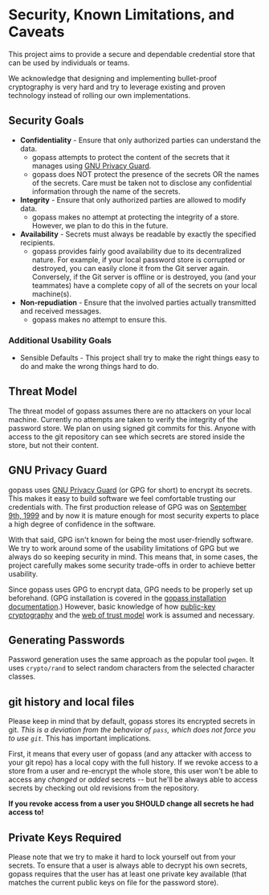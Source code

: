# Security, Known Limitations, and Caveats

This project aims to provide a secure and dependable credential store that can be used by individuals or teams.

We acknowledge that designing and implementing bullet-proof cryptography is very hard and try to leverage existing and proven technology instead of rolling our own implementations.

## Security Goals

* **Confidentiality** - Ensure that only authorized parties can understand the data.
  * gopass attempts to protect the content of the secrets that it manages using [GNU Privacy Guard](#gnu-privacy-guard).
  * gopass does NOT protect the presence of the secrets OR the names of the secrets. Care must be taken not to disclose any confidential information through the
	name of the secrets.
* **Integrity** - Ensure that only authorized parties are allowed to modify data.
  * gopass makes no attempt at protecting the integrity of a store. However, we plan to do this in the future.
* **Availability** - Secrets must always be readable by exactly the specified recipients.
  * gopass provides fairly good availability due to its decentralized nature.
    For example, if your local password store is corrupted or destroyed, you can easily clone it from the Git server again.
    Conversely, if the Git server is offline or is destroyed, you (and your teammates) have a complete copy of all of the secrets on your local machine(s).
* **Non-repudiation** - Ensure that the involved parties actually transmitted and received messages.
  * gopass makes no attempt to ensure this.

### Additional Usability Goals

* Sensible Defaults - This project shall try to make the right things easy to do and make the wrong things hard to do.

## Threat Model

The threat model of gopass assumes there are no attackers on your local machine.
Currently no attempts are taken to verify the integrity of the password store.
We plan on using signed git commits for this.
Anyone with access to the git repository can see which secrets are stored inside the store, but not their content.

## GNU Privacy Guard

gopass uses [GNU Privacy Guard](https://www.gnupg.org) (or GPG for short) to encrypt its secrets.
This makes it easy to build software we feel comfortable trusting our credentials with.
The first production release of GPG was on [September 9th, 1999](https://en.wikipedia.org/wiki/GNU_Privacy_Guard#History) and by now it is mature enough for most security experts to place a high degree of confidence in the software.

With that said, GPG isn't known for being the most user-friendly software.
We try to work around some of the usability limitations of GPG but we always do so keeping security in mind.
This means that, in some cases, the project carefully makes some security trade-offs in order to achieve better usability.

Since gopass uses GPG to encrypt data, GPG needs to be properly set up beforehand.
(GPG installation is covered in the [gopass installation documentation](https://github.com/gopasspw/gopass/blob/master/docs/setup.md).)
However, basic knowledge of how [public-key cryptography](https://en.wikipedia.org/wiki/Public-key_cryptography) and the [web of trust model](https://en.wikipedia.org/wiki/Web_of_trust) work is assumed and necessary.

## Generating Passwords

Password generation uses the same approach as the popular tool `pwgen`.
It uses `crypto/rand` to select random characters from the selected character classes.

## git history and local files

Please keep in mind that by default, gopass stores its encrypted secrets in git.
*This is a deviation from the behavior of `pass`, which does not force you to use `git`.* This has important implications.

First, it means that every user of gopass (and any attacker with access to your git repo) has a local copy with the full history.
If we revoke access to a store from a user and re-encrypt the whole store, this user won't be able to access any *changed* or *added* secrets -- but he'll be always able to access 
secrets by checking out old revisions from the repository.

**If you revoke access from a user you SHOULD change all secrets he had access to!**

## Private Keys Required

Please note that we try to make it hard to lock yourself out from your secrets.
To ensure that a user is always able to decrypt his own secrets, gopass requires that the user has at least one private key available (that matches the current public keys on file for the password store).
